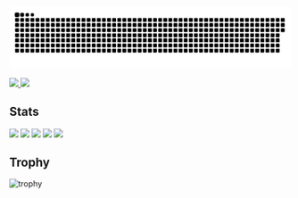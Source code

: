 ![](https://raw.githubusercontent.com/w2yuri/w2yuri/output/github-contribution-grid-snake.svg)

<p align="left">
  <a href="https://github.com/w2yuri">
    <img height="20" src="https://komarev.com/ghpvc/?username=w2yuri&color=green" />
  </a>
  <a href="https://github.com/w2yuri">
    <img height="20" src="https://img.shields.io/github/followers/w2yuri?label=follow&logo=github&style=flatcolor=orange" />
  </a>
</p>

## Stats
![](http://github-profile-summary-cards.vercel.app/api/cards/profile-details?username=w2yuri&theme=gruvbox)
![](http://github-profile-summary-cards.vercel.app/api/cards/repos-per-language?username=w2yuri&theme=gruvbox)
![](http://github-profile-summary-cards.vercel.app/api/cards/most-commit-language?username=w2yuri&theme=gruvbox)
![](http://github-profile-summary-cards.vercel.app/api/cards/stats?username=w2yuri&theme=gruvbox)
![](http://github-profile-summary-cards.vercel.app/api/cards/productive-time?username=w2yuri&theme=gruvbox&utcOffset=9)

## Trophy
![trophy](https://github-profile-trophy.vercel.app/?username=w2yuri&theme=gruvbox)
